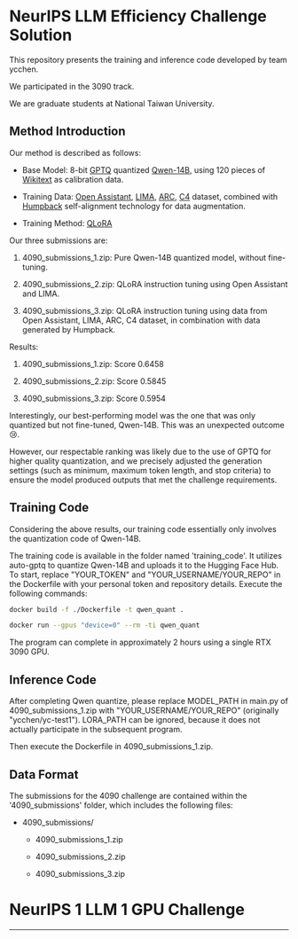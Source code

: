 # NeurIPS LLM Efficiency Challenge Solution 

This repository presents the training and inference code developed by team ycchen.

We participated in the 3090 track.

We are graduate students at National Taiwan University.

## Method Introduction

Our method is described as follows:

- Base Model: 8-bit [GPTQ](https://github.com/wangitu/unpadded-AutoGPTQ) quantized [Qwen-14B](https://huggingface.co/Qwen/Qwen-14B), using 120 pieces of [Wikitext](https://huggingface.co/datasets/wikitext) as calibration data.

- Training Data: [Open Assistant](https://huggingface.co/datasets/OpenAssistant/oasst1), [LIMA](https://huggingface.co/datasets/GAIR/lima), [ARC](https://huggingface.co/datasets/ai2_arc), [C4](https://huggingface.co/datasets/c4) dataset, combined with [Humpback](https://arxiv.org/abs/2308.06259) self-alignment technology for data augmentation. 

- Training Method: [QLoRA](https://arxiv.org/abs/2305.14314)

Our three submissions are:

1. 4090_submissions_1.zip: Pure Qwen-14B quantized model, without fine-tuning.

2. 4090_submissions_2.zip: QLoRA instruction tuning using Open Assistant and LIMA.

3. 4090_submissions_3.zip: QLoRA instruction tuning using data from Open Assistant, LIMA, ARC, C4 dataset, in combination with data generated by Humpback.

Results: 

1. 4090_submissions_1.zip: Score 0.6458

2. 4090_submissions_2.zip: Score 0.5845  

3. 4090_submissions_3.zip: Score 0.5954

Interestingly, our best-performing model was the one that was only quantized but not fine-tuned, Qwen-14B. This was an unexpected outcome 😢.

However, our respectable ranking was likely due to the use of GPTQ for higher quality quantization, and we precisely adjusted the generation settings (such as minimum, maximum token length, and stop criteria) to ensure the model produced outputs that met the challenge requirements.

## Training Code

Considering the above results, our training code essentially only involves the quantization code of Qwen-14B.

The training code is available in the folder named 'training_code'. It utilizes auto-gptq to quantize Qwen-14B and uploads it to the Hugging Face Hub. To start, replace "YOUR_TOKEN" and "YOUR_USERNAME/YOUR_REPO" in the Dockerfile with your personal token and repository details. Execute the following commands:

```bash
docker build -f ./Dockerfile -t qwen_quant .

docker run --gpus "device=0" --rm -ti qwen_quant
```

The program can complete in approximately 2 hours using a single RTX 3090 GPU.

## Inference Code

After completing Qwen quantize, please replace MODEL_PATH in main.py of 4090_submissions_1.zip with "YOUR_USERNAME/YOUR_REPO" (originally "ycchen/yc-test1"). LORA_PATH can be ignored, because it does not actually participate in the subsequent program.

Then execute the Dockerfile in 4090_submissions_1.zip. 

## Data Format

The submissions for the 4090 challenge are contained within the '4090_submissions' folder, which includes the following files:

- 4090_submissions/

  - 4090_submissions_1.zip
  
  - 4090_submissions_2.zip
  
  - 4090_submissions_3.zip
  
# NeurIPS 1 LLM 1 GPU Challenge

---
